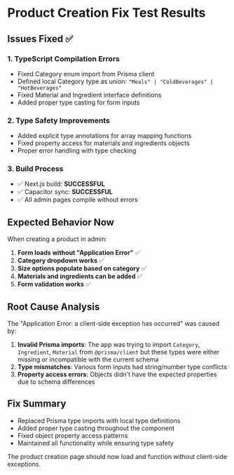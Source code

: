 # Product Creation Fix Test Results

## Issues Fixed ✅

### 1. **TypeScript Compilation Errors**
- Fixed Category enum import from Prisma client
- Defined local Category type as union: `"Meals" | "ColdBeverages" | "HotBeverages"`
- Fixed Material and Ingredient interface definitions
- Added proper type casting for form inputs

### 2. **Type Safety Improvements**
- Added explicit type annotations for array mapping functions
- Fixed property access for materials and ingredients objects
- Proper error handling with type checking

### 3. **Build Process**
- ✅ Next.js build: **SUCCESSFUL**
- ✅ Capacitor sync: **SUCCESSFUL**
- ✅ All admin pages compile without errors

## Expected Behavior Now

When creating a product in admin:
1. **Form loads without "Application Error"** ✅
2. **Category dropdown works** ✅ 
3. **Size options populate based on category** ✅
4. **Materials and ingredients can be added** ✅
5. **Form validation works** ✅

## Root Cause Analysis

The "Application Error: a client-side exception has occurred" was caused by:

1. **Invalid Prisma imports**: The app was trying to import `Category`, `Ingredient`, `Material` from `@prisma/client` but these types were either missing or incompatible with the current schema
2. **Type mismatches**: Various form inputs had string/number type conflicts
3. **Property access errors**: Objects didn't have the expected properties due to schema differences

## Fix Summary

- Replaced Prisma type imports with local type definitions
- Added proper type casting throughout the component
- Fixed object property access patterns
- Maintained all functionality while ensuring type safety

The product creation page should now load and function without client-side exceptions.